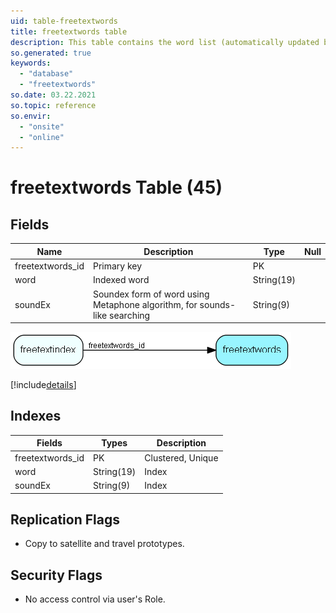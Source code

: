 ```yaml
---
uid: table-freetextwords
title: freetextwords table
description: This table contains the word list (automatically updated by the indexer) for the free-text search. Words are in UPPERCASE and truncated to 9 significant characters. Indexed words, dynamically updated by the freetext index
so.generated: true
keywords:
  - "database"
  - "freetextwords"
so.date: 03.22.2021
so.topic: reference
so.envir:
  - "onsite"
  - "online"
---
```


# freetextwords Table (45)

## Fields

| Name | Description | Type | Null |
|------|-------------|------|:----:|
|freetextwords\_id|Primary key|PK| |
|word|Indexed word|String(19)| |
|soundEx|Soundex form of word using Metaphone algorithm, for sounds-like searching|String(9)| |


![freetextwords table relationship diagram](./media/freetextwords.png)

[!include[details](./includes/freetextwords.md)]

## Indexes

| Fields | Types | Description |
|--------|-------|-------------|
|freetextwords\_id |PK |Clustered, Unique |
|word |String(19) |Index |
|soundEx |String(9) |Index |

## Replication Flags

* Copy to satellite and travel prototypes.

## Security Flags

* No access control via user's Role.

